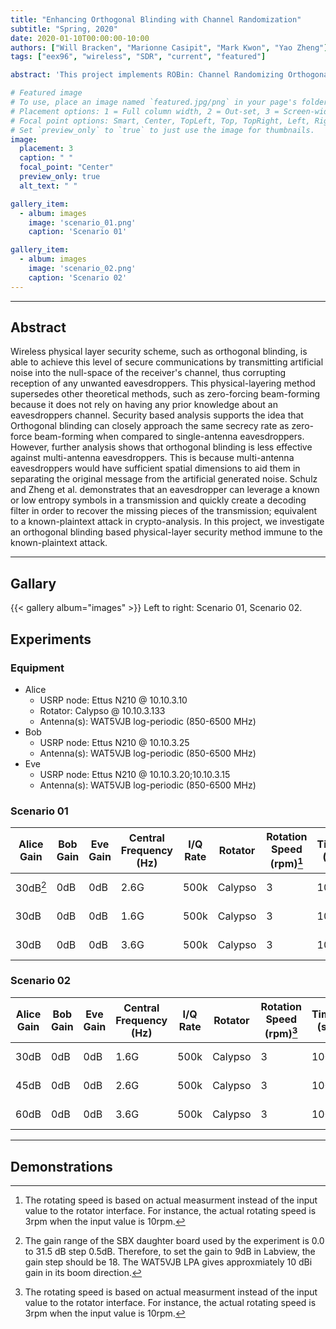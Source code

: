 ```yaml
---
title: "Enhancing Orthogonal Blinding with Channel Randomization"
subtitle: "Spring, 2020"
date: 2020-01-10T00:00:00-10:00
authors: ["Will Bracken", "Marionne Casipit", "Mark Kwon", "Yao Zheng"]
tags: ["eex96", "wireless", "SDR", "current", "featured"]

abstract: 'This project implements ROBin: Channel Randomizing Orthogonal Blinding, an enhanced wireless physical layer security scheme robust to known-plaintext attack.'

# Featured image
# To use, place an image named `featured.jpg/png` in your page's folder.
# Placement options: 1 = Full column width, 2 = Out-set, 3 = Screen-width
# Focal point options: Smart, Center, TopLeft, Top, TopRight, Left, Right, BottomLeft, Bottom, BottomRight
# Set `preview_only` to `true` to just use the image for thumbnails.
image:
  placement: 3
  caption: " "
  focal_point: "Center"
  preview_only: true
  alt_text: " "

gallery_item:
  - album: images
    image: 'scenario_01.png'
    caption: 'Scenario 01'

gallery_item:
  - album: images
    image: 'scenario_02.png'
    caption: 'Scenario 02'
---
```

***
## Abstract
Wireless physical layer security scheme, such as orthogonal blinding, is able to achieve this level of secure communications by transmitting artificial noise into the null-space of the receiver's channel, thus corrupting reception of any unwanted eavesdroppers.  This physical-layering method supersedes other theoretical methods, such as zero-forcing beam-forming because it does not rely on having any prior knowledge about an eavesdroppers channel.  Security based analysis supports the idea that Orthogonal blinding can closely approach the same secrecy rate as zero-force beam-forming when compared to single-antenna eavesdroppers.  However, further analysis shows that orthogonal blinding is less effective against multi-antenna eavesdroppers.  This is because multi-antenna eavesdroppers would have sufficient spatial dimensions to aid them in separating the original message from the artificial generated noise. Schulz and Zheng et al. demonstrates that an eavesdropper can leverage a known or low entropy symbols in a transmission and quickly create a decoding filter in order to recover the missing pieces of the transmission; equivalent to a known-plaintext attack in crypto-analysis.  In this project, we investigate an orthogonal blinding based physical-layer security method immune to the known-plaintext attack.
***

## Gallary

{{< gallery album="images" >}}
Left to right: Scenario 01, Scenario 02.

## Experiments
### Equipment
- Alice
  - USRP node: Ettus N210 @ 10.10.3.10
  - Rotator: Calypso @ 10.10.3.133
  - Antenna(s): WAT5VJB log-periodic (850-6500 MHz)
- Bob
  - USRP node: Ettus N210 @ 10.10.3.25
  - Antenna(s): WAT5VJB log-periodic (850-6500 MHz)
- Eve
  - USRP node: Ettus N210 @ 10.10.3.20;10.10.3.15
  - Antenna(s): WAT5VJB log-periodic (850-6500 MHz)

### Scenario 01

| Alice Gain | Bob Gain | Eve Gain | Central Frequency (Hz) | I/Q Rate | Rotator | Rotation Speed (rpm)[^1] | Time (s) | Data                             |
| ---        | ---      | ---      | ---                    | ---      | ---     | ---                      | ---      | ---                              |
| 30dB[^2]   | 0dB      | 0dB      | 2.6G                   | 500k     | Calypso | 3                        | 100      | [Scenario 01a][scenario 01a url] |
| 30dB       | 0dB      | 0dB      | 1.6G                   | 500k     | Calypso | 3                        | 100      | [Scenario 01b][scenario 01b url] |
| 30dB       | 0dB      | 0dB      | 3.6G                   | 500k     | Calypso | 3                        | 100      | [Scenario 01c][scenario 01c url] |

### Scenario 02

| Alice Gain | Bob Gain | Eve Gain | Central Frequency (Hz) | I/Q Rate | Rotator | Rotation Speed (rpm)[^1] | Time (s) | Data                             |
| ---        | ---      | ---      | ---                    | ---      | ---     | ---                      | ---      | ---                              |
| 30dB       | 0dB      | 0dB      | 1.6G                   | 500k     | Calypso | 3                        | 100      | [Scenario 02b][scenario 02b url] |
| 45dB       | 0dB      | 0dB      | 2.6G                   | 500k     | Calypso | 3                        | 100      | [Scenario 02a][scenario 02a url] |
| 60dB       | 0dB      | 0dB      | 3.6G                   | 500k     | Calypso | 3                        | 100      | [Scenario 02c][scenario 02c url] |

***
## Demonstrations

[data url]: # (week urls)
[scenario 01a url]: # ()
[scenario 01b url]: # ()
[scenario 01c url]: # ()
[scenario 01d url]: # ()
[scenario 01e url]: # ()
[scenario 01f url]: # ()
[scenario 01g url]: # ()
[scenario 01h url]: # ()

[scenario 02a url]: # ()
[scenario 02b url]: # ()
[scenario 02c url]: # ()
[scenario 02d url]: # ()
[scenario 02e url]: # ()
[scenario 02f url]: # ()
[scenario 02g url]: # ()
[scenario 02h url]: # ()

[^1]: The rotating speed is based on actual measurment instead of the input
  value to the rotator interface. For instance, the actual rotating speed is 3rpm when  the input value is 10rpm.

[^2]: The gain range of the SBX daughter board used by the experiment is 0.0
  to 31.5 dB step 0.5dB. Therefore, to set the gain to 9dB in Labview, the gain step should be 18. The WAT5VJB LPA gives approxmiately 10 dBi gain in its boom direction.

